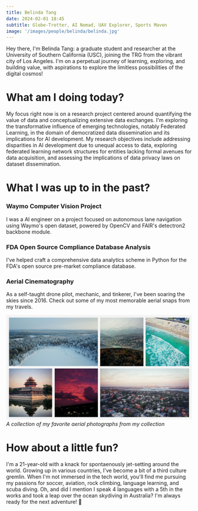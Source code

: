 ```yaml
---
title: Belinda Tang
date: 2024-02-01 18:45
subtitle: Globe-Trotter, AI Nomad, UAV Explorer, Sports Maven
image: '/images/people/belinda/belinda.jpg'
---
```


Hey there, I'm Belinda Tang: a graduate student and researcher at the University of Southern California (USC), joining the TRG from the vibrant city of Los Angeles. I'm on a perpetual journey of learning, exploring, and building value, with aspirations to explore the limitless possibilities of the digital cosmos!

# What am I doing today?
My focus right now is on a research project centered around quantifying the value of data and conceptualizing extensive data exchanges. I'm exploring the transformative influence of emerging technologies, notably Federated Learning, in the domain of democratized data dissemination and its implications for AI development. My research objectives include addressing disparities in AI development due to unequal access to data, exploring federated learning network structures for entities lacking formal avenues for data acquisition, and assessing the implications of data privacy laws on dataset dissemination.

# What I was up to in the past?

### Waymo Computer Vision Project
I was a AI engineer on a project focused on autonomous lane navigation using Waymo's open dataset, powered by OpenCV and FAIR's detectron2 backbone module.

### FDA Open Source Compliance Database Analysis
I've helped craft a comprehensive data analytics scheme in Python for the FDA's open source pre-market compliance database.

### Aerial Cinematography
As a self-taught drone pilot, mechanic, and tinkerer, I've been soaring the skies since 2016. Check out some of my most memorable aerial snaps from my travels.

<div class="gallery-box">
  <div class="gallery">
    <img src="/images/people/belinda/drone.png" loading="lazy" alt="aerial photography">
  </div>
  <em>A collection of my favorite aerial photographs from my collection</em>
</div>

# How about a little fun?
I'm a 21-year-old with a knack for spontaenously jet-setting around the world. Growing up in various countries, I've become a bit of a third culture gremlin. When I'm not immersed in the tech world, you'll find me pursuing my passions for soccer, aviation, rock climbing, language learning, and scuba diving. Oh, and did I mention I speak 4 languages with a 5th in the works and took a leap over the ocean skydiving in Australia? I'm always ready for the next adventure! 🚀




